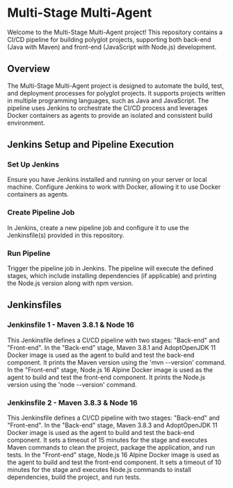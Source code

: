 # Multi-Stage Multi-Agent

Welcome to the Multi-Stage Multi-Agent project! This repository contains a CI/CD pipeline for building polyglot projects, supporting both back-end (Java with Maven) and front-end (JavaScript with Node.js) development.

## Overview

The Multi-Stage Multi-Agent project is designed to automate the build, test, and deployment processes for polyglot projects. It supports projects written in multiple programming languages, such as Java and JavaScript. The pipeline uses Jenkins to orchestrate the CI/CD process and leverages Docker containers as agents to provide an isolated and consistent build environment.

## Jenkins Setup and Pipeline Execution

### Set Up Jenkins

Ensure you have Jenkins installed and running on your server or local machine. Configure Jenkins to work with Docker, allowing it to use Docker containers as agents.

### Create Pipeline Job

In Jenkins, create a new pipeline job and configure it to use the Jenkinsfile(s) provided in this repository.

### Run Pipeline

Trigger the pipeline job in Jenkins. The pipeline will execute the defined stages, which include installing dependencies (if applicable) and printing the Node.js version along with npm version.

## Jenkinsfiles

### Jenkinsfile 1 - Maven 3.8.1 & Node 16

This Jenkinsfile defines a CI/CD pipeline with two stages: "Back-end" and "Front-end". In the "Back-end" stage, Maven 3.8.1 and AdoptOpenJDK 11 Docker image is used as the agent to build and test the back-end component. It prints the Maven version using the 'mvn --version' command. In the "Front-end" stage, Node.js 16 Alpine Docker image is used as the agent to build and test the front-end component. It prints the Node.js version using the 'node --version' command.

### Jenkinsfile 2 - Maven 3.8.3 & Node 16

This Jenkinsfile defines a CI/CD pipeline with two stages: "Back-end" and "Front-end". In the "Back-end" stage, Maven 3.8.3 and AdoptOpenJDK 11 Docker image is used as the agent to build and test the back-end component. It sets a timeout of 15 minutes for the stage and executes Maven commands to clean the project, package the application, and run tests. In the "Front-end" stage, Node.js 16 Alpine Docker image is used as the agent to build and test the front-end component. It sets a timeout of 10 minutes for the stage and executes Node.js commands to install dependencies, build the project, and run tests.
